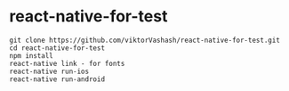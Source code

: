 # react-native-for-test
```shell
git clone https://github.com/viktorVashash/react-native-for-test.git
cd react-native-for-test
npm install
react-native link - for fonts
react-native run-ios
react-native run-android
```
